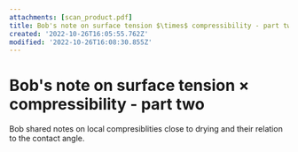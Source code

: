 ```yaml
---
attachments: [scan_product.pdf]
title: Bob's note on surface tension $\times$ compressibility - part two
created: '2022-10-26T16:05:55.762Z'
modified: '2022-10-26T16:08:30.855Z'
---
```


# Bob's note on surface tension $\times$ compressibility - part two

Bob shared notes on local compresiblities close to drying and their relation to the contact angle.




